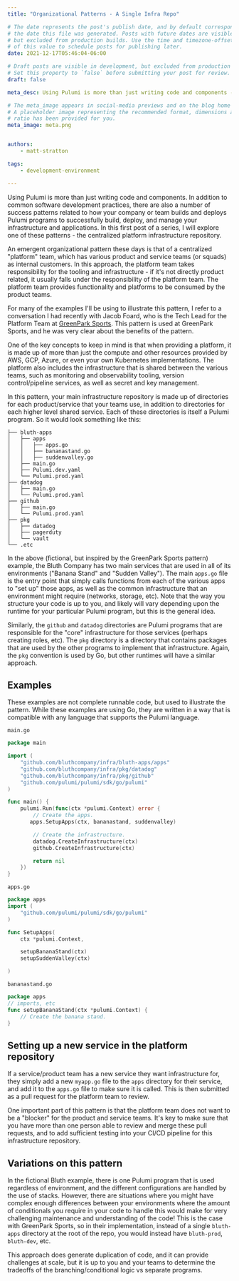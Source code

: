 ```yaml
---
title: "Organizational Patterns - A Single Infra Repo"

# The date represents the post's publish date, and by default corresponds with
# the date this file was generated. Posts with future dates are visible in development,
# but excluded from production builds. Use the time and timezone-offset portions of
# of this value to schedule posts for publishing later.
date: 2021-12-17T05:46:04-06:00

# Draft posts are visible in development, but excluded from production builds.
# Set this property to `false` before submitting your post for review.
draft: false

meta_desc: Using Pulumi is more than just writing code and components - there are several success patterns related to how your teams build & deploy Pulumi programs. In this first post of a series, we explore one of these patterns - the centralized platform infrastructure repository.

# The meta_image appears in social-media previews and on the blog home page.
# A placeholder image representing the recommended format, dimensions and aspect
# ratio has been provided for you.
meta_image: meta.png


authors:
    - matt-stratton

tags:
    - development-environment

---
```


Using Pulumi is more than just writing code and components. In addition to common software development practices, there are also a number of success patterns related to how your company or team builds and deploys Pulumi programs to successfully build, deploy, and manage your infrastructure and applications. In this first post of a series, I will explore one of these patterns - the centralized platform infrastructure repository.

<!--more-->

An emergent organizational pattern these days is that of a centralized "platform" team, which has various product and service teams (or squads) as internal customers. In this approach, the platform team takes responsibility for the tooling and infrastructure - if it's not directly product related, it usually falls under the responsibility of the platform team. The platform team provides functionality and platforms to be consumed by the product teams.

For many of the examples I'll be using to illustrate this pattern, I refer to a conversation I had recently with Jacob Foard, who is the Tech Lead for the Platform Team at [GreenPark Sports](https://greenparksports.com/). This pattern is used at GreenPark Sports, and he was very clear about the benefits of the pattern.

One of the key concepts to keep in mind is that when providing a platform, it is made up of more than just the compute and other resources provided by AWS, GCP, Azure, or even your own Kubernetes implementations. The platform also includes the infrastructure that is shared between the various teams, such as monitoring and observability tooling, version control/pipeline services, as well as secret and key management. 

In this pattern, your main infrastructure repository is made up of directories for each product/service that your teams use, in addition to directories for each higher level shared service. Each of these directories is itself a Pulumi program. So it would look something like this:

```
├── bluth-apps
│   ├── apps
│   │   ├── apps.go
│   │   ├── bananastand.go
│   │   ├── suddenvalley.go
│   ├── main.go
│   ├── Pulumi.dev.yaml
│   └── Pulumi.prod.yaml
├── datadog
│   ├── main.go
│   └── Pulumi.prod.yaml
├── github
│   ├── main.go
│   └── Pulumi.prod.yaml
├── pkg
│   ├── datadog
│   ├── pagerduty
│   └── vault
└── .etc
```
In the above (fictional, but inspired by the GreenPark Sports pattern) example, the Bluth Company has two main services that are used in all of its environments ("Banana Stand" and "Sudden Valley"). The main `apps.go` file is the entry point that simply calls functions from each of the various apps to "set up" those apps, as well as the common infrastructure that an environment might require (networks, storage, etc). Note that the way you structure your code is up to you, and likely will vary depending upon the runtime for your particular Pulumi program, but this is the general idea.

Similarly, the `github` and `datadog` directories are Pulumi programs that are responsible for the "core" infrastructure for those services (perhaps creating roles, etc). The `pkg` directory is a directory that contains packages that are used by the other programs to implement that infrastructure. Again, the `pkg` convention is used by Go, but other runtimes will have a similar approach.

## Examples
These examples are not complete runnable code, but used to illustrate the pattern. While these examples are using Go, they are written in a way that is compatible with any language that supports the Pulumi language.

`main.go`
```go
package main

import (
    "github.com/bluthcompany/infra/bluth-apps/apps"
    "github.com/bluthcompany/infra/pkg/datadog"
    "github.com/bluthcompany/infra/pkg/github"
    "github.com/pulumi/pulumi/sdk/go/pulumi"
)

func main() {
    pulumi.Run(func(ctx *pulumi.Context) error {
        // Create the apps.
       apps.SetupApps(ctx, bananastand, suddenvalley)

        // Create the infrastructure.
        datadog.CreateInfrastructure(ctx)
        github.CreateInfrastructure(ctx)

        return nil
    })
}
```

`apps.go`
```go
package apps
import (
    "github.com/pulumi/pulumi/sdk/go/pulumi"
)

func SetupApps(
    ctx *pulumi.Context,

    setupBananaStand(ctx)
    setupSuddenValley(ctx)

)
```

`bananastand.go`
```go
package apps
// imports, etc
func setupBananaStand(ctx *pulumi.Context) {
    // Create the banana stand.
}
```

## Setting up a new service in the platform repository

If a service/product team has a new service they want infrastructure for, they simply add a new `myapp.go` file to the `apps` directory for their service, and add it to the `apps.go` file to make sure it is called. This is then submitted as a pull request for the platform team to review.

One important part of this pattern is that the platform team does not want to be a "blocker" for the product and service teams. It's key to make sure that you have more than one person able to review and merge these pull requests, and to add sufficient testing into your CI/CD pipeline for this infrastructure repository.

## Variations on this pattern

In the fictional Bluth example, there is one Pulumi program that is used regardless of environment, and the different configurations are handled by the use of stacks. However, there are situations where you might have complex enough differences between your environments where the amount of conditionals you require in your code to handle this would make for very challenging maintenance and understanding of the code! This is the case with GreenPark Sports, so in their implementation, instead of a single `bluth-apps` directory at the root of the repo, you would instead have `bluth-prod`, `bluth-dev`, etc.

This approach does generate duplication of code, and it can provide challenges at scale, but it is up to you and your teams to determine the tradeoffs of the branching/conditional logic vs separate programs. 